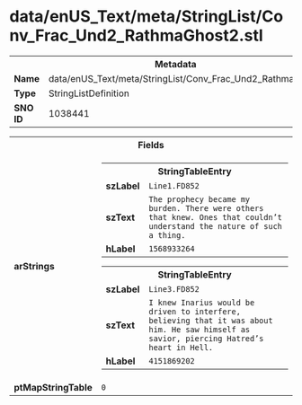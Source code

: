 <h1>data/enUS_Text/meta/StringList/Conv_Frac_Und2_RathmaGhost2.stl</h1><table><tr><th colspan="100%">Metadata</th></tr><tr><td><b>Name</b></td><td>data/enUS_Text/meta/StringList/Conv_Frac_Und2_RathmaGhost2.stl</td></tr><tr><td><b>Type</b></td><td>StringListDefinition</td></tr><tr><td><b>SNO ID</b></td><td>1038441</td></tr></table>

<table><tr><th colspan="100%">Fields</th></tr><tr><td><b>arStrings</b></td><td><table><tr><th colspan="100%">StringTableEntry</th></tr><tr><td><b>szLabel</b></td><td><code>Line1.FD852</code></td></tr><tr><td><b>szText</b></td><td><code>The prophecy became my burden. There were others that knew. Ones that couldn’t understand the nature of such a thing.</code></td></tr><tr><td><b>hLabel</b></td><td><code>1568933264</code></td></tr></table>


<table><tr><th colspan="100%">StringTableEntry</th></tr><tr><td><b>szLabel</b></td><td><code>Line3.FD852</code></td></tr><tr><td><b>szText</b></td><td><code>I knew Inarius would be driven to interfere, believing that it was about him. He saw himself as savior, piercing Hatred’s heart in Hell.</code></td></tr><tr><td><b>hLabel</b></td><td><code>4151869202</code></td></tr></table>


</td></tr><tr><td><b>ptMapStringTable</b></td><td><code>0</code></td></tr></table>

